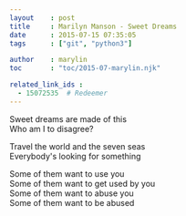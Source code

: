 ```yaml
---
layout    : post
title     : Marilyn Manson - Sweet Dreams
date      : 2015-07-15 07:35:05
tags      : ["git", "python3"]

author    : marylin
toc       : "toc/2015-07-marylin.njk"

related_link_ids :
  - 15072535  # Redeemer
---
```


Sweet dreams are made of this\
Who am I to disagree?

Travel the world and the seven seas\
Everybody's looking for something
<!--more-->

Some of them want to use you\
Some of them want to get used by you\
Some of them want to abuse you\
Some of them want to be abused
